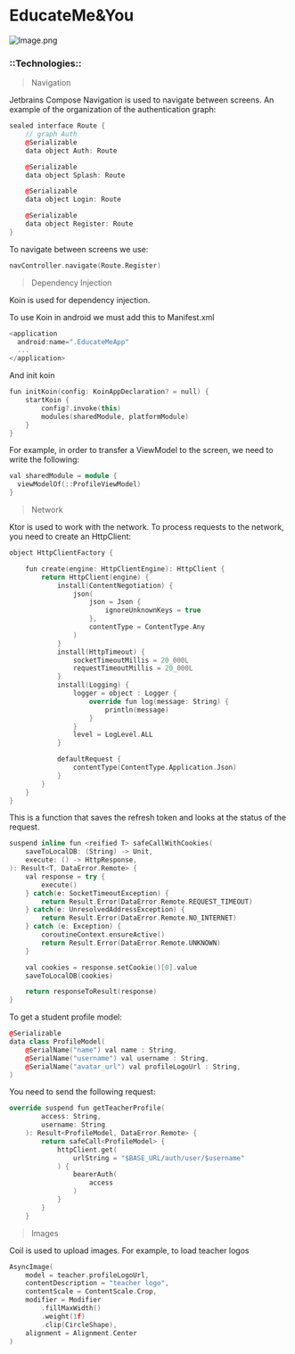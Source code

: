 # EducateMe&You

![Image.png](https://res.craft.do/user/full/5a4f89b0-faa6-2035-d6a2-3d9258257256/doc/6060EBEE-3E95-4616-BAC5-A92074E540CE/6786F9C3-8271-4F1E-A399-7AA1A176853D_2/ETPqiTeEvnQxghKJ6H9oOITys9EQu6LaJCUxZiln6yYz/Image.png)

### **::Technologies::**

> Navigation

Jetbrains Compose Navigation is used to navigate between screens. An example of the organization of the authentication graph:

```cpp
sealed interface Route {
    // graph Auth
    @Serializable
    data object Auth: Route

    @Serializable
    data object Splash: Route

    @Serializable
    data object Login: Route

    @Serializable
    data object Register: Route
}
```

To navigate between screens we use:

```cpp
navController.navigate(Route.Register)
```

> Dependency Injection

Koin is used for dependency injection.

To use Koin in android we must add this to Manifest.xml

```cpp
<application  
  android:name=".EducateMeApp"
  ...
</application>
```

And init koin

```cpp
fun initKoin(config: KoinAppDeclaration? = null) {
    startKoin {
        config?.invoke(this)
        modules(sharedModule, platformModule)
    }
}
```

For example, in order to transfer a ViewModel to the screen, we need to write the following:

```cpp
val sharedModule = module {
  viewModelOf(::ProfileViewModel)
}
```

> Network

Ktor is used to work with the network. To process requests to the network, you need to create an HttpClient:

```cpp
object HttpClientFactory {

    fun create(engine: HttpClientEngine): HttpClient {
        return HttpClient(engine) {
            install(ContentNegotiation) {
                json(
                    json = Json {
                        ignoreUnknownKeys = true
                    },
                    contentType = ContentType.Any
                )
            }
            install(HttpTimeout) {
                socketTimeoutMillis = 20_000L
                requestTimeoutMillis = 20_000L
            }
            install(Logging) {
                logger = object : Logger {
                    override fun log(message: String) {
                        println(message)
                    }
                }
                level = LogLevel.ALL
            }

            defaultRequest {
                contentType(ContentType.Application.Json)
            }
        }
    }
}
```

This is a function that saves the refresh token and looks at the status of the request.

```cpp
suspend inline fun <reified T> safeCallWithCookies(
    saveToLocalDB: (String) -> Unit,
    execute: () -> HttpResponse,
): Result<T, DataError.Remote> {
    val response = try {
        execute()
    } catch(e: SocketTimeoutException) {
        return Result.Error(DataError.Remote.REQUEST_TIMEOUT)
    } catch(e: UnresolvedAddressException) {
        return Result.Error(DataError.Remote.NO_INTERNET)
    } catch (e: Exception) {
        coroutineContext.ensureActive()
        return Result.Error(DataError.Remote.UNKNOWN)
    }

    val cookies = response.setCookie()[0].value
    saveToLocalDB(cookies)

    return responseToResult(response)
}
```

To get a student profile model:

```cpp
@Serializable
data class ProfileModel(
    @SerialName("name") val name : String,
    @SerialName("username") val username : String,
    @SerialName("avatar_url") val profileLogoUrl : String,
)
```

You need to send the following request:

```cpp
override suspend fun getTeacherProfile(
        access: String,
        username: String
    ): Result<ProfileModel, DataError.Remote> {
        return safeCall<ProfileModel> {
            httpClient.get(
                urlString = "$BASE_URL/auth/user/$username"
            ) {
                bearerAuth(
                    access
                )
            }
        }
    }
```

> Images

Coil is used to upload images. For example, to load teacher logos

```cpp
AsyncImage(
    model = teacher.profileLogoUrl,
    contentDescription = "teacher logo",
    contentScale = ContentScale.Crop,
    modifier = Modifier
        .fillMaxWidth()
        .weight(1f)
        .clip(CircleShape),
    alignment = Alignment.Center
)
```

